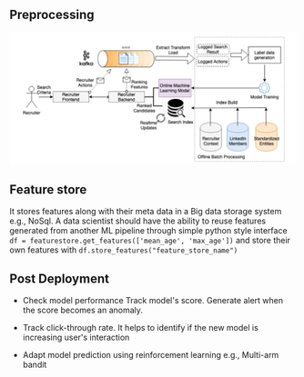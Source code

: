 ## Preprocessing 
![label_preprocessing](/images/talentai7.png)

## Feature store
It stores features along with their meta data in a Big data storage system e.g., NoSql. A data scientist should have the ability to reuse features generated from another ML pipeline through simple python style interface ```df = featurestore.get_features(['mean_age', 'max_age'])``` and store their own features with ```df.store_features("feature_store_name")```

## Post Deployment
* Check model performance
Track model's score. Generate alert when the score becomes an anomaly.

* Track click-through rate. It helps to identify if the new model is increasing user's interaction

* Adapt model prediction using reinforcement learning e.g., Multi-arm bandit
